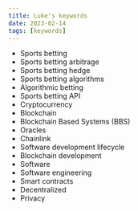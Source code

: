 ```yaml
---
title: Luke's keywords
date: 2023-02-14
tags: [keywords]
---
```


* Sports betting
* Sports betting arbitrage
* Sports betting hedge
* Sports betting algorithms
* Algorithmic betting
* Sports betting API
* Cryptocurrency
* Blockchain
* Blockchain Based Systems (BBS)
* Oracles
* Chainlink
* Software development lifecycle
* Blockchain development
* Software
* Software engineering
* Smart contracts
* Decentralized
* Privacy